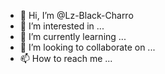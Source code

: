 - 👋 Hi, I’m @Lz-Black-Charro
- 👀 I’m interested in ...
- 🌱 I’m currently learning ...
- 💞️ I’m looking to collaborate on ...
- 📫 How to reach me ...

<!---
Lz-Black-Charro/Lz-Black-Charro is a ✨ special ✨ repository because its `README.md` (this file) appears on your GitHub profile.
You can click the Preview link to take a look at your changes.
--->
